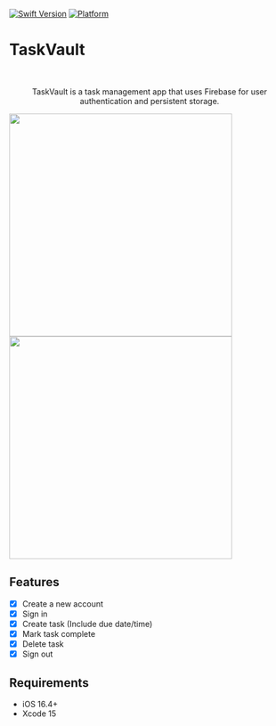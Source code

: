 
[![Swift Version][swift-image]][swift-url]
[![Platform](https://img.shields.io/cocoapods/p/LFAlertController.svg?style=flat)](http://cocoapods.org/pods/LFAlertController)

# TaskVault
<br />
<p align="center">
  <p align="center">
    TaskVault is a task management app that uses Firebase for user authentication and persistent storage.
  </p>
</p>

<p align="row">
<img src= "https://media.giphy.com/media/HYOlBKJBqgAfe/giphy.gif" width="400" >
<img src= "https://media.giphy.com/media/HYOlBKJBqgAfe/giphy.gif" width="400" >
</p>

## Features

- [x] Create a new account
- [x] Sign in
- [x] Create task (Include due date/time)
- [x] Mark task complete
- [x] Delete task
- [x] Sign out

## Requirements

- iOS 16.4+
- Xcode 15


[swift-image]:https://img.shields.io/badge/swift-5.0-orange.svg
[swift-url]: https://swift.org/
